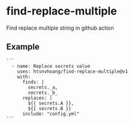 # find-replace-multiple
Find replace multiple string in github action

## Example
    ```
      - name: Replace secrets value
        uses: htsnvhoang/find-replace-multiple@v1
        with:
          finds: |
            secrets._a,
            secrets._b_
          replaces: |
            ${{ secrets.A }},
            ${{ secrets.B }}
          include: "config.yml"
    ```

